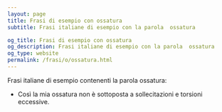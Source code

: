 ```yaml
---
layout: page
title: Frasi di esempio con ossatura 
subtitle: Frasi italiane di esempio con la parola  ossatura

og_title: Frasi di esempio con ossatura 
og_description: Frasi italiane di esempio con la parola  ossatura
og_type: website
permalink: /frasi/o/ossatura.html
---
```


Frasi italiane di esempio contenenti la parola ossatura:


- Così la mia ossatura non è sottoposta a sollecitazioni e torsioni eccessive.
